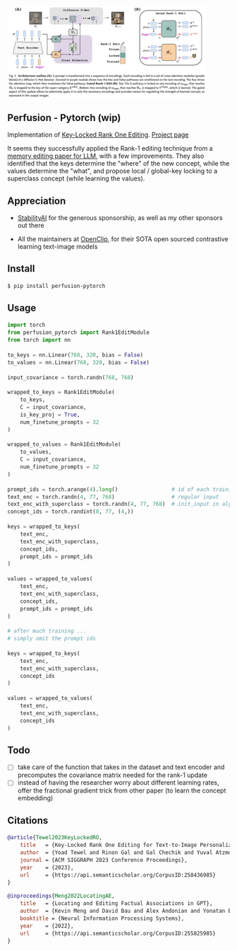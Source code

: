 <img src="./key-locked-rank-1-editing.png" width="450px"></img>

## Perfusion - Pytorch (wip)

Implementation of <a href="https://arxiv.org/abs/2305.01644">Key-Locked Rank One Editing</a>. <a href="https://research.nvidia.com/labs/par/Perfusion/">Project page</a>

It seems they successfully applied the Rank-1 editing technique from a <a href="https://arxiv.org/abs/2202.05262">memory editing paper for LLM</a>, with a few improvements. They also identified that the keys determine the "where" of the new concept, while the values determine the "what", and propose local / global-key locking to a superclass concept (while learning the values).

## Appreciation

- <a href="https://stability.ai/">StabilityAI</a> for the generous sponsorship, as well as my other sponsors out there

- All the maintainers at <a href="https://github.com/mlfoundations/open_clip">OpenClip</a>, for their SOTA open sourced contrastive learning text-image models

## Install

```bash
$ pip install perfusion-pytorch
```

## Usage

```python
import torch
from perfusion_pytorch import Rank1EditModule
from torch import nn

to_keys = nn.Linear(768, 320, bias = False)
to_values = nn.Linear(768, 320, bias = False)

input_covariance = torch.randn(768, 768)

wrapped_to_keys = Rank1EditModule(
    to_keys,
    C = input_covariance,
    is_key_proj = True,
    num_finetune_prompts = 32
)

wrapped_to_values = Rank1EditModule(
    to_values,
    C = input_covariance,
    num_finetune_prompts = 32
)

prompt_ids = torch.arange(4).long()                 # id of each training prompt, so that it can automatically keep track of the EMA
text_enc = torch.randn(4, 77, 768)                  # regular input
text_enc_with_superclass = torch.randn(4, 77, 768)  # init_input in algorithm 1, for key-locking
concept_ids = torch.randint(0, 77, (4,))

keys = wrapped_to_keys(
    text_enc,
    text_enc_with_superclass,
    concept_ids,
    prompt_ids = prompt_ids
)

values = wrapped_to_values(
    text_enc,
    text_enc_with_superclass,
    concept_ids,
    prompt_ids = prompt_ids
)

# after much training ...
# simply omit the prompt ids

keys = wrapped_to_keys(
    text_enc,
    text_enc_with_superclass,
    concept_ids
)

values = wrapped_to_values(
    text_enc,
    text_enc_with_superclass,
    concept_ids
)
```

## Todo

- [ ] take care of the function that takes in the dataset and text encoder and precomputes the covariance matrix needed for the rank-1 update
- [ ] instead of having the researcher worry about different learning rates, offer the fractional gradient trick from other paper (to learn the concept embedding)

## Citations

```bibtex
@article{Tewel2023KeyLockedRO,
    title   = {Key-Locked Rank One Editing for Text-to-Image Personalization},
    author  = {Yoad Tewel and Rinon Gal and Gal Chechik and Yuval Atzmon},
    journal = {ACM SIGGRAPH 2023 Conference Proceedings},
    year    = {2023},
    url     = {https://api.semanticscholar.org/CorpusID:258436985}
}
```

```bibtex
@inproceedings{Meng2022LocatingAE,
    title   = {Locating and Editing Factual Associations in GPT},
    author  = {Kevin Meng and David Bau and Alex Andonian and Yonatan Belinkov},
    booktitle = {Neural Information Processing Systems},
    year    = {2022},
    url     = {https://api.semanticscholar.org/CorpusID:255825985}
}
```

